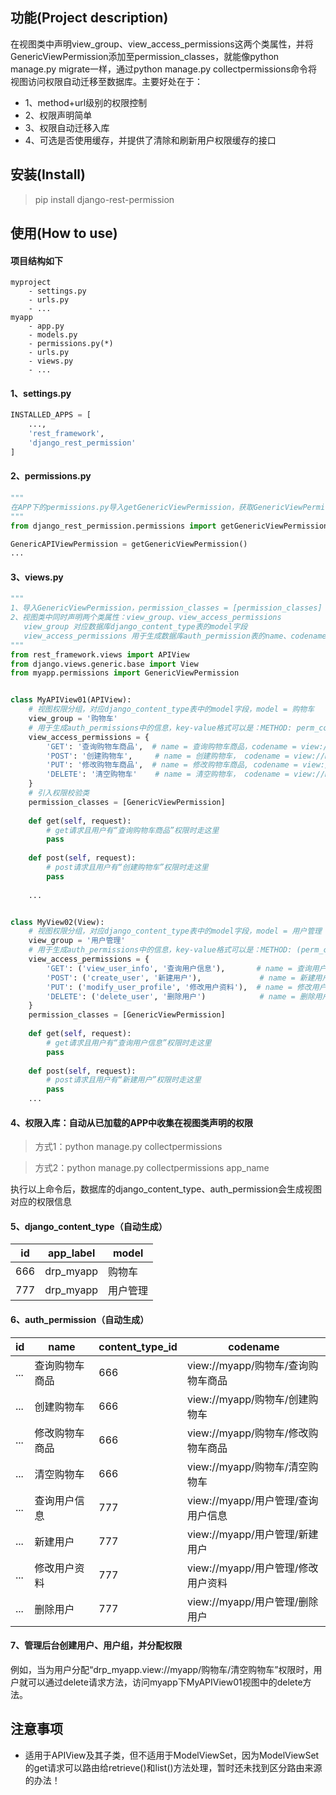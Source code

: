 ## 功能(Project description)

在视图类中声明view_group、view_access_permissions这两个类属性，并将GenericViewPermission添加至permission_classes，就能像python manage.py migrate一样，通过python manage.py collectpermissions命令将视图访问权限自动迁移至数据库。主要好处在于：
* 1、method+url级别的权限控制
* 2、权限声明简单
* 3、权限自动迁移入库
* 4、可选是否使用缓存，并提供了清除和刷新用户权限缓存的接口


## 安装(Install)

> pip install django-rest-permission

## 使用(How to use)
####  项目结构如下
```
myproject
    - settings.py
    - urls.py
    - ...
myapp
    - app.py
    - models.py
    - permissions.py(*)
    - urls.py
    - views.py
    - ...
```

#### 1、settings.py
```python
INSTALLED_APPS = [
    ...,
    'rest_framework',
    'django_rest_permission'
]
```

####  2、permissions.py

```python
"""
在APP下的permissions.py导入getGenericViewPermission，获取GenericViewPermission
"""
from django_rest_permission.permissions import getGenericViewPermission

GenericAPIViewPermission = getGenericViewPermission()
...
```

#### 3、views.py
```python
"""
1、导入GenericViewPermission，permission_classes = [permission_classes]
2、视图类中同时声明两个类属性：view_group、view_access_permissions
   view_group 对应数据库django_content_type表的model字段
   view_access_permissions 用于生成数据库auth_permission表的name、codename字段
"""
from rest_framework.views import APIView
from django.views.generic.base import View
from myapp.permissions import GenericViewPermission


class MyAPIView01(APIView):
    # 视图权限分组，对应django_content_type表中的model字段，model = 购物车
    view_group = '购物车'
    # 用于生成auth_permissions中的信息，key-value格式可以是：METHOD: perm_code
    view_access_permissions = {
        'GET': '查询购物车商品',  # name = 查询购物车商品，codename = view://myapp/购物车/查询购物车商品
        'POST': '创建购物车',     # name = 创建购物车， codename = view://myapp/购物车/创建购物车
        'PUT': '修改购物车商品',  # name = 修改购物车商品, codename = view://myapp/购物车/修改购物车商品
        'DELETE': '清空购物车'    # name = 清空购物车， codename = view://myapp/购物/清空购物车
    }
    # 引入权限校验类
    permission_classes = [GenericViewPermission]
    
    def get(self, request):
        # get请求且用户有“查询购物车商品”权限时走这里
        pass
    
    def post(self, request):
        # post请求且用户有“创建购物车”权限时走这里
        pass
    
    ...


class MyView02(View):
    # 视图权限分组，对应django_content_type表中的model字段，model = 用户管理
    view_group = '用户管理'
    # 用于生成auth_permissions中的信息，key-value格式可以是：METHOD: (perm_code, perm_name)
    view_access_permissions = {
        'GET': ('view_user_info', '查询用户信息'),       # name = 查询用户信息, codename = view://myapp/用户管理/view_user_info
        'POST': ('create_user', '新建用户'),             # name = 新建用户, codename = view://myapp/用户管理/create_user
        'PUT': ('modify_user_profile', '修改用户资料'),  # name = 修改用户资料, codename = view://myapp/用户管理/modify_user_profile
        'DELETE': ('delete_user', '删除用户')            # name = 删除用户, codename = view://myapp/用户管理/delete_user
    }
    permission_classes = [GenericViewPermission]
    
    def get(self, request):
        # get请求且用户有“查询用户信息”权限时走这里
        pass
    
    def post(self, request):
        # post请求且用户有“新建用户”权限时走这里
        pass
    ...
```

#### 4、权限入库：自动从已加载的APP中收集在视图类声明的权限

> 方式1：python manage.py collectpermissions

> 方式2：python manage.py collectpermissions app_name

执行以上命令后，数据库的django_content_type、auth_permission会生成视图对应的权限信息

#### 5、django_content_type（自动生成）

| id  | app_label | model |
|-----|-----------|-------|
| 666 | drp_myapp | 购物车   |
| 777 | drp_myapp | 用户管理  |

#### 6、auth_permission（自动生成）

| id| name| content_type_id | codename                 |
|---|-----|-----------------|--------------------------|
| ... | 查询购物车商品 | 666 | view://myapp/购物车/查询购物车商品 |
| ... | 创建购物车 | 666 | view://myapp/购物车/创建购物车   |
| ... | 修改购物车商品 | 666 | view://myapp/购物车/修改购物车商品 |
| ... | 清空购物车 | 666 | view://myapp/购物车/清空购物车   |
| ... | 查询用户信息 | 777 | view://myapp/用户管理/查询用户信息 |
| ... | 新建用户 | 777 | view://myapp/用户管理/新建用户   |
| ... | 修改用户资料 | 777 | view://myapp/用户管理/修改用户资料 |
| ... | 删除用户 | 777 | view://myapp/用户管理/删除用户   |

#### 7、管理后台创建用户、用户组，并分配权限 

例如，当为用户分配“drp_myapp.view://myapp/购物车/清空购物车”权限时，用户就可以通过delete请求方法，访问myapp下MyAPIView01视图中的delete方法。

## 注意事项
* 适用于APIView及其子类，但不适用于ModelViewSet，因为ModelViewSet的get请求可以路由给retrieve()和list()方法处理，暂时还未找到区分路由来源的办法！
